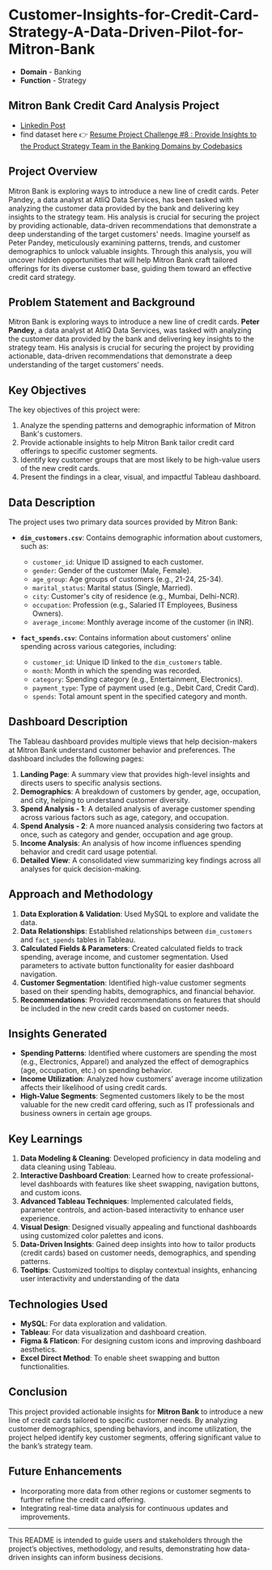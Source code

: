 # Customer-Insights-for-Credit-Card-Strategy-A-Data-Driven-Pilot-for-Mitron-Bank
- **Domain** - Banking
- **Function** - Strategy
## Mitron Bank Credit Card Analysis Project
-  [Linkedin Post]()
-  find dataset here 👉 [Resume Project Challenge #8 : Provide Insights to the Product Strategy Team in the Banking Domains by Codebasics](https://codebasics.io/challenge/codebasics-resume-project-challenge)
## Project Overview
Mitron Bank is exploring ways to introduce a new line of credit cards. Peter Pandey, a data analyst at AtliQ Data Services, has been tasked with analyzing the customer data provided by the bank and delivering key insights to the strategy team. His analysis is crucial for securing the project by providing actionable, data-driven recommendations that demonstrate a deep understanding of the target customers' needs. Imagine yourself as Peter Pandey, meticulously examining patterns, trends, and customer demographics to unlock valuable insights. Through this analysis, you will uncover hidden opportunities that will help Mitron Bank craft tailored offerings for its diverse customer base, guiding them toward an effective credit card strategy.

## Problem Statement and Background
Mitron Bank is exploring ways to introduce a new line of credit cards. **Peter Pandey**, a data analyst at AtliQ Data Services, was tasked with analyzing the customer data provided by the bank and delivering key insights to the strategy team. His analysis is crucial for securing the project by providing actionable, data-driven recommendations that demonstrate a deep understanding of the target customers’ needs.

## Key Objectives
The key objectives of this project were:
1. Analyze the spending patterns and demographic information of Mitron Bank's customers.
2. Provide actionable insights to help Mitron Bank tailor credit card offerings to specific customer segments.
3. Identify key customer groups that are most likely to be high-value users of the new credit cards.
4. Present the findings in a clear, visual, and impactful Tableau dashboard.

## Data Description
The project uses two primary data sources provided by Mitron Bank:

- **`dim_customers.csv`**: Contains demographic information about customers, such as:
  - `customer_id`: Unique ID assigned to each customer.
  - `gender`: Gender of the customer (Male, Female).
  - `age_group`: Age groups of customers (e.g., 21-24, 25-34).
  - `marital_status`: Marital status (Single, Married).
  - `city`: Customer's city of residence (e.g., Mumbai, Delhi-NCR).
  - `occupation`: Profession (e.g., Salaried IT Employees, Business Owners).
  - `average_income`: Monthly average income of the customer (in INR).

- **`fact_spends.csv`**: Contains information about customers' online spending across various categories, including:
  - `customer_id`: Unique ID linked to the `dim_customers` table.
  - `month`: Month in which the spending was recorded.
  - `category`: Spending category (e.g., Entertainment, Electronics).
  - `payment_type`: Type of payment used (e.g., Debit Card, Credit Card).
  - `spends`: Total amount spent in the specified category and month.

## Dashboard Description
The Tableau dashboard provides multiple views that help decision-makers at Mitron Bank understand customer behavior and preferences. The dashboard includes the following pages:

1. **Landing Page**: A summary view that provides high-level insights and directs users to specific analysis sections.
2. **Demographics**: A breakdown of customers by gender, age, occupation, and city, helping to understand customer diversity.
3. **Spend Analysis - 1**: A detailed analysis of average customer spending across various factors such as age, category, and occupation.
4. **Spend Analysis - 2**: A more nuanced analysis considering two factors at once, such as category and gender, occupation and age group.
5. **Income Analysis**: An analysis of how income influences spending behavior and credit card usage potential.
6. **Detailed View**: A consolidated view summarizing key findings across all analyses for quick decision-making.

## Approach and Methodology
1. **Data Exploration & Validation**: Used MySQL to explore and validate the data.
2. **Data Relationships**: Established relationships between `dim_customers` and `fact_spends` tables in Tableau.
3. **Calculated Fields & Parameters**: Created calculated fields to track spending, average income, and customer segmentation. Used parameters to activate button functionality for easier dashboard navigation.
4. **Customer Segmentation**: Identified high-value customer segments based on their spending habits, demographics, and financial behavior.
5. **Recommendations**: Provided recommendations on features that should be included in the new credit cards based on customer needs.

## Insights Generated
- **Spending Patterns**: Identified where customers are spending the most (e.g., Electronics, Apparel) and analyzed the effect of demographics (age, occupation, etc.) on spending behavior.
- **Income Utilization**: Analyzed how customers’ average income utilization affects their likelihood of using credit cards.
- **High-Value Segments**: Segmented customers likely to be the most valuable for the new credit card offering, such as IT professionals and business owners in certain age groups.

## Key Learnings
1. **Data Modeling & Cleaning**: Developed proficiency in data modeling and data cleaning using Tableau.
2. **Interactive Dashboard Creation**: Learned how to create professional-level dashboards with features like sheet swapping, navigation buttons, and custom icons.
3. **Advanced Tableau Techniques**: Implemented calculated fields, parameter controls, and action-based interactivity to enhance user experience.
4. **Visual Design**: Designed visually appealing and functional dashboards using customized color palettes and icons.
5. **Data-Driven Insights**: Gained deep insights into how to tailor products (credit cards) based on customer needs, demographics, and spending patterns.
6. **Tooltips**: Customized tooltips to display contextual insights, enhancing user interactivity and understanding of the data

## Technologies Used
- **MySQL**: For data exploration and validation.
- **Tableau**: For data visualization and dashboard creation.
- **Figma & Flaticon**: For designing custom icons and improving dashboard aesthetics.
- **Excel Direct Method**: To enable sheet swapping and button functionalities.

## Conclusion
This project provided actionable insights for **Mitron Bank** to introduce a new line of credit cards tailored to specific customer needs. By analyzing customer demographics, spending behaviors, and income utilization, the project helped identify key customer segments, offering significant value to the bank’s strategy team.

## Future Enhancements
- Incorporating more data from other regions or customer segments to further refine the credit card offering.
- Integrating real-time data analysis for continuous updates and improvements.

---

This README is intended to guide users and stakeholders through the project’s objectives, methodology, and results, demonstrating how data-driven insights can inform business decisions.
